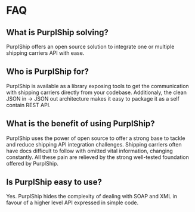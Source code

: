 # FAQ

## What is PurplShip solving?

PurplShip offers an open source solution to integrate one or multiple shipping carriers API with ease.

## Who is PurplShip for?

PurplShip is available as a library exposing tools to get the communication with
shipping carriers directly from your codebase. Additionaly, the clean JSON in -> JSON out
architecture makes it easy to package it as a self contain REST API.

## What is the benefit of using PurplShip?

PurplShip uses the power of open source to offer a strong base to tackle and reduce shipping API
integration challenges. Shipping carriers often have docs difficult to follow with omitted vital
information, changing constantly. All these pain are relieved by the strong well-tested foundation
offered by PurplShip.

## Is PurplShip easy to use?

Yes. PurplShip hides the complexity of dealing with SOAP and XML in favour of a higher level API
expressed in simple code.